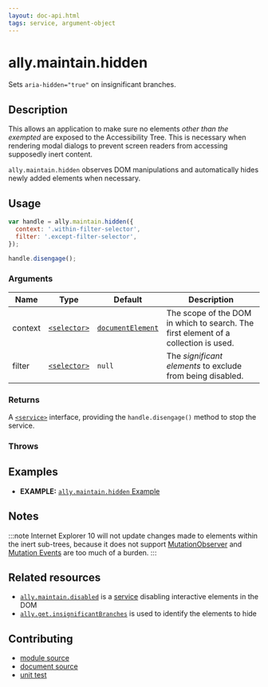 ```yaml
---
layout: doc-api.html
tags: service, argument-object
---
```


# ally.maintain.hidden

Sets `aria-hidden="true"` on insignificant branches.


## Description

This allows an application to make sure no elements *other than the exempted* are exposed to the Accessibility Tree. This is necessary when rendering modal dialogs to prevent screen readers from accessing supposedly inert content.

`ally.maintain.hidden` observes DOM manipulations and automatically hides newly added elements when necessary.


## Usage

```js
var handle = ally.maintain.hidden({
  context: '.within-filter-selector',
  filter: '.except-filter-selector',
});

handle.disengage();
```

### Arguments

| Name | Type | Default | Description |
| ---- | ---- | ------- | ----------- |
| context | [`<selector>`](../concepts.md#Selector) | [`documentElement`](https://developer.mozilla.org/en-US/docs/Web/API/Document/documentElement) | The scope of the DOM in which to search. The first element of a collection is used. |
| filter | [`<selector>`](../concepts.md#Selector) | `null` | The *significant elements* to exclude from being disabled. |

### Returns

A [`<service>`](../concepts.md#Service) interface, providing the `handle.disengage()` method to stop the service.

### Throws


## Examples

* **EXAMPLE:** [`ally.maintain.hidden` Example](./hidden.example.html)


## Notes

:::note
Internet Explorer 10 will not update changes made to elements within the inert sub-trees, because it does not support [MutationObserver](https://developer.mozilla.org/en-US/docs/Web/API/MutationObserver) and [Mutation Events](https://developer.mozilla.org/en-US/docs/Web/Guide/Events/Mutation_events) are too much of a burden.
:::


## Related resources

* [`ally.maintain.disabled`](disabled.md) is a [service](../concepts.md#Service) disabling interactive elements in the DOM
* [`ally.get.insignificantBranches`](../get/insignificant-branches.md) is used to identify the elements to hide


## Contributing

* [module source](https://github.com/medialize/ally.js/blob/master/src/maintain/hidden.js)
* [document source](https://github.com/medialize/ally.js/blob/master/docs/api/maintain/hidden.md)
* [unit test](https://github.com/medialize/ally.js/blob/master/test/unit/maintain.hidden.test.js)

